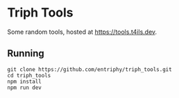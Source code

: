 # Triph Tools
Some random tools, hosted at https://tools.t4ils.dev.

## Running
```
git clone https://github.com/entriphy/triph_tools.git
cd triph_tools
npm install
npm run dev
```